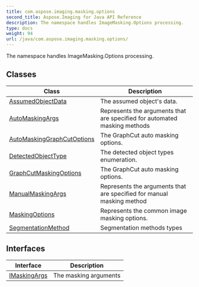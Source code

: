 ```yaml
---
title: com.aspose.imaging.masking.options
second_title: Aspose.Imaging for Java API Reference
description: The namespace handles ImageMasking.Options processing.
type: docs
weight: 94
url: /java/com.aspose.imaging.masking.options/
---
```


The namespace handles ImageMasking.Options processing.


## Classes

| Class | Description |
| --- | --- |
| [AssumedObjectData](../com.aspose.imaging.masking.options/assumedobjectdata) | The assumed object's data. |
| [AutoMaskingArgs](../com.aspose.imaging.masking.options/automaskingargs) | Represents the arguments that are specified for automated masking methods |
| [AutoMaskingGraphCutOptions](../com.aspose.imaging.masking.options/automaskinggraphcutoptions) | The GraphCut auto masking options. |
| [DetectedObjectType](../com.aspose.imaging.masking.options/detectedobjecttype) | The detected object types enumeration. |
| [GraphCutMaskingOptions](../com.aspose.imaging.masking.options/graphcutmaskingoptions) | The GraphCut auto masking options. |
| [ManualMaskingArgs](../com.aspose.imaging.masking.options/manualmaskingargs) | Represents the arguments that are specified for manual masking method |
| [MaskingOptions](../com.aspose.imaging.masking.options/maskingoptions) | Represents the common image masking options. |
| [SegmentationMethod](../com.aspose.imaging.masking.options/segmentationmethod) | Segmentation methods types |

## Interfaces

| Interface | Description |
| --- | --- |
| [IMaskingArgs](../com.aspose.imaging.masking.options/imaskingargs) | The masking arguments |
